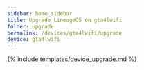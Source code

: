 ```yaml
---
sidebar: home_sidebar
title: Upgrade LineageOS on gta4lwifi
folder: upgrade
permalink: /devices/gta4lwifi/upgrade
device: gta4lwifi
---
```

{% include templates/device_upgrade.md %}
